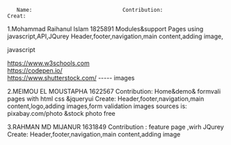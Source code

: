        Name:                             Contribution:                                             Creat:
1.Mohammad Raihanul Islam 1825891          Modules&support Pages using javascript,API,JQurey    Header,footer,navigation,main content,adding image,

javascript

https://www.w3schools.com  
https://codepen.io/  
 https://www.shutterstock.com/ ----- images 










2.MEIMOU EL MOUSTAPHA   1622567                   Contribution:
                                    Home&demo& formvali pages with html css &jqueryui    Create:
                                                                                        Header,footer,navigation,main content,logo,adding images,form validation 
                                                                                         images sources is:
                                                                                         pixabay.com/photo &stock photo free
 
 
 
 
 
 
 
 
 
 3.RAHMAN MD MIJANUR 1631849                  Contribution :
                                        feature page ,wirh JQurey                          Create:
                                                                                           Header,footer,navigation,main content,adding image
                                                                                                                                                                                     
                                                                      
                                                                       
                              
